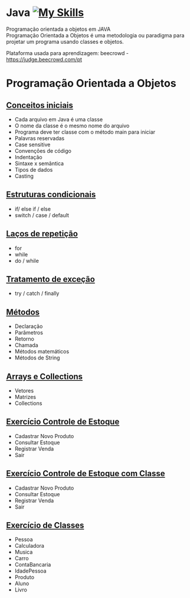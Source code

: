 # Java [![My Skills](https://skillicons.dev/icons?i=java)](https://skillicons.dev)
Programação orientada a objetos em JAVA
<br> Programação Orientada a Objetos é uma metodologia ou paradigma para projetar um programa usando classes e objetos. </br>

  Plataforma usada para aprendizagem: beecrowd - https://judge.beecrowd.com/pt

  # Programação Orientada a Objetos

## [Conceitos iniciais](https://github.com/davi-brazcubas/aulas-poo/tree/01_conceitos_iniciais/src)
- Cada arquivo em Java é uma classe
- O nome da classe é o mesmo nome do arquivo
- Programa deve ter classe com o método main para iniciar
- Palavras reservadas
- Case sensitive
- Convenções de código
- Indentação
- Sintaxe x semântica
- Tipos de dados
- Casting

## [Estruturas condicionais](https://github.com/davi-brazcubas/aulas-poo/tree/02_estruturas_condicionais/src)
- if/ else if / else
- switch / case / default

## [Laços de repetição](https://github.com/davi-brazcubas/aulas-poo/tree/03_lacos_de_repeticao/src)
- for
- while
- do / while

## [Tratamento de exceção](https://github.com/davi-brazcubas/aulas-poo/tree/04_tratamento_de_excecoes/src)
- try / catch / finally 

## [Métodos](https://github.com/davi-brazcubas/aulas-poo/tree/05_metodos/src)
- Declaração
- Parâmetros
- Retorno
- Chamada
- Métodos matemáticos
- Métodos de String

## [Arrays e Collections](https://github.com/davi-brazcubas/aulas-poo/tree/06_arrays_e_collections/src)
- Vetores
- Matrizes
- Collections

## [Exercício Controle de Estoque](https://github.com/davi-brazcubas/aulas-poo/tree/07_exercicio_controle_estoque/src)
- Cadastrar Novo Produto
- Consultar Estoque
- Registrar Venda
- Sair

## [Exercício Controle de Estoque com Classe](https://github.com/davi-brazcubas/aulas-poo/tree/08_exercicio_controle_estoque_classe/src)
- Cadastrar Novo Produto
- Consultar Estoque
- Registrar Venda
- Sair

## [Exercício de Classes](https://github.com/davi-brazcubas/aulas-poo/tree/09_exercicio_classes/src)
- Pessoa
- Calculadora
- Musica
- Carro
- ContaBancaria
- IdadePessoa
- Produto
- Aluno
- Livro


